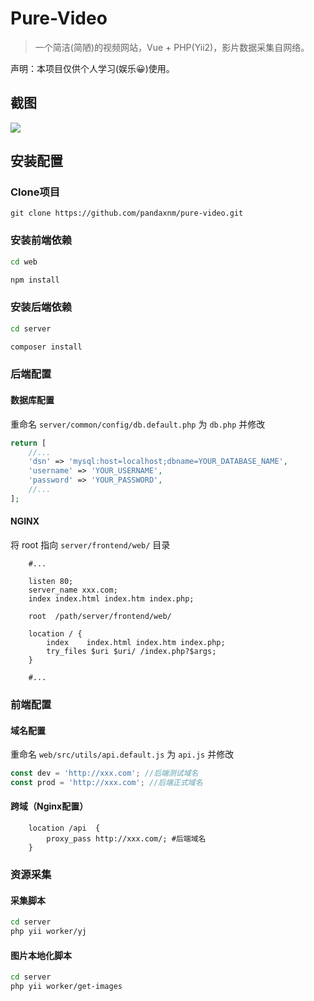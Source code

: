# Pure-Video

> 一个简洁(简陋)的视频网站，Vue + PHP(Yii2)，影片数据采集自网络。

声明：本项目仅供个人学习(娱乐😀)使用。

## 截图

![](http://images.mokeee.com/blog/20190809223028.jpeg)

## 安装配置
### Clone项目 

```
git clone https://github.com/pandaxnm/pure-video.git
```
### 安装前端依赖

``` bash
cd web

npm install
```

### 安装后端依赖

``` bash
cd server

composer install
```

### 后端配置

#### 数据库配置

重命名 `server/common/config/db.default.php` 为 `db.php` 并修改

``` php
return [
    //...
    'dsn' => 'mysql:host=localhost;dbname=YOUR_DATABASE_NAME',
    'username' => 'YOUR_USERNAME',
    'password' => 'YOUR_PASSWORD',
    //...
];
```

#### NGINX

将 root 指向 `server/frontend/web/` 目录

```
    #...
    
	listen 80;
	server_name xxx.com;
	index index.html index.htm index.php;

	root  /path/server/frontend/web/
	
	location / {
        index    index.html index.htm index.php;
        try_files $uri $uri/ /index.php?$args;
    }
    
    #...
```

### 前端配置

#### 域名配置

重命名 `web/src/utils/api.default.js` 为 `api.js` 并修改

``` javascript
const dev = 'http://xxx.com'; //后端测试域名
const prod = 'http://xxx.com'; //后端正式域名
```
#### 跨域（Nginx配置）

```
    location /api  {
        proxy_pass http://xxx.com/; #后端域名
    }
```

### 资源采集

#### 采集脚本

``` bash
cd server
php yii worker/yj
```

#### 图片本地化脚本

``` bash
cd server
php yii worker/get-images
```